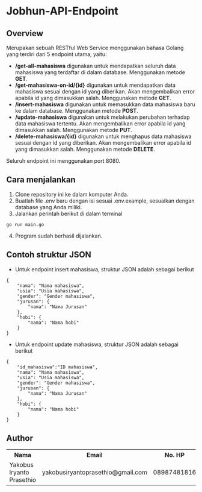 # Jobhun-API-Endpoint

## Overview

Merupakan sebuah RESTful Web Service menggunakan bahasa Golang yang terdiri dari 5 endpoint utama, yaitu:

- <b>/get-all-mahasiswa</b> digunakan untuk mendapatkan seluruh data mahasiswa yang terdaftar di dalam database. Menggunakan metode <b>GET</b>.
- <b>/get-mahasiswa-on-id/{id}</b> digunakan untuk mendapatkan data mahasiswa sesuai dengan id yang diberikan. Akan mengembalikan error apabila id yang dimasukkan salah. Menggunakan metode <b>GET</b>.
- <b>/insert-mahasiswa</b> digunakan untuk memasukkan data mahasiswa baru ke dalam database. Menggunakan metode <b>POST</b>.
- <b>/update-mahasiswa</b> digunakan untuk melakukan perubahan terhadap data mahasiswa tertentu. Akan mengembalikan error apabila id yang dimasukkan salah. Menggunakan metode <b>PUT</b>.
- <b>/delete-mahasiswa/{id}</b> digunakan untuk menghapus data mahasiswa sesuai dengan id yang diberikan. Akan mengembalikan error apabila id yang dimasukkan salah. Menggunakan metode <b>DELETE</b>.

Seluruh endpoint ini menggunakan port 8080.

## Cara menjalankan

1. Clone repository ini ke dalam komputer Anda.
2. Buatlah file .env baru dengan isi sesuai .env.example, sesuaikan dengan database yang Anda miliki.
3. Jalankan perintah berikut di dalam terminal

```
go run main.go
```

4. Program sudah berhasil dijalankan.

## Contoh struktur JSON

- Untuk endpoint insert mahasiswa, struktur JSON adalah sebagai berikut

```
{
    "nama": "Nama mahasiswa",
    "usia": "Usia mahasiswa",
    "gender": "Gender mahasiswa",
    "jurusan": {
        "nama": "Nama Jurusan"
    },
    "hobi": {
        "nama": "Nama hobi"
    }
}
```

- Untuk endpoint update mahasiswa, struktur JSON adalah sebagai berikut

```
{
    "id_mahasiswa":"ID mahasiswa",
    "nama": "Nama mahasiswa",
    "usia": "Usia mahasiswa",
    "gender": "Gender mahasiswa",
    "jurusan": {
        "nama": "Nama Jurusan"
    },
    "hobi": {
        "nama": "Nama hobi"
    }
}
```

## Author

<table>
    <tr>
        <th>Nama</th>
        <th>Email</th>
        <th>No. HP</th>
    </tr>
    <tr>
        <td>Yakobus Iryanto Prasethio</td>
        <td>yakobusiryantoprasethio@gmail.com</td>
        <td>08987481816</td>
    </tr>
</table>
